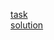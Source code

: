[task](https://github.com/rolling-scopes-school/tasks/tree/master/tasks/online-store)</br>
[solution](https://andrewkarev.github.io/RSS-FE-tasks/online-store/)</br>
